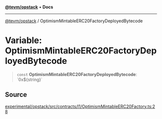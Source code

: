[**@tevm/opstack**](../README.md) • **Docs**

***

[@tevm/opstack](../globals.md) / OptimismMintableERC20FactoryDeployedBytecode

# Variable: OptimismMintableERC20FactoryDeployedBytecode

> `const` **OptimismMintableERC20FactoryDeployedBytecode**: \`0x$\{string\}\`

## Source

[experimental/opstack/src/contracts/l1/OptimismMintableERC20Factory.ts:28](https://github.com/evmts/tevm-monorepo/blob/main/experimental/opstack/src/contracts/l1/OptimismMintableERC20Factory.ts#L28)
